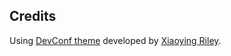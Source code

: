 ## Credits
Using <a href="https://github.com/xriley/DevConf-Theme">DevConf theme</a> developed by <a href="http://themes.3rdwavemedia.com/">Xiaoying Riley</a>. 
